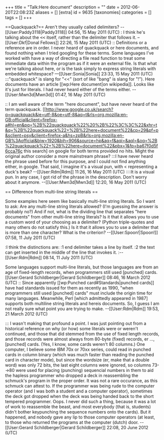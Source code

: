 +++
title = "Talk:Here document"
description = ""
date = 2012-06-20T22:08:23Z
aliases = []
[extra]
id = 9635
[taxonomies]
categories = []
tags = []
+++

==Quackquack?==
Aren't they usually called delimiters? --[[User:Paddy3118|Paddy3118]] 04:56, 15 May 2011 (UTC)
: I think he's talking about the <tt>&lt;&lt;</tt> itself, rather than the delimiter that follows it. –[[User:Dkf|Donal Fellows]] 22:26, 15 May 2011 (UTC)
:: Definitions or a reference are in order.  I never heard of quackquack or here documents, and found nothing when I tried googling for these terms.  Some languages I've worked with have a way of directing a file read function to treat some immediate data within the program as if it were an external file.  Is that what we're talking about here, or is the task simply to express string literals with embedded whitespace? &mdash;[[User:Sonia|Sonia]] 23:33, 15 May 2011 (UTC)
:::"quackquack" is slang for "<<" (sort of like "bang" is slang for "!"). Here documents have an article [[wp:Here document|on wikipedia]]. Looks like it's just for literals. I had never heard either of the terms either. --[[User:Mwn3d|Mwn3d]] 01:47, 16 May 2011 (UTC)

:: I am well aware of the term "here document", but have never heard of the term quackquack. [[http://www.google.co.uk/search?q=quackquack&ie=utf-8&oe=utf-8&aq=t&rls=org.mozilla:en-GB:official&client=firefox-a#hl=en&pq=%2B%22quackquack%22%20%2B%22%3C%3C%22&xhr=t&q=%2B%22quackquack%22+%2B%22here+document%22&cp=29&pf=p&sclient=psy&client=firefox-a&hs=zpB&rls=org.mozilla:en-GB%3Aofficial&biw=1920&bih=906&source=hp&aq=f&aqi=&aql=&oq=%2B%22quackquack%22+%2B%22here+document%22&pbx=1&fp=ba67f0d5f6cca76c this search] on google for both terms provided no hits. Might the original author consider a more mainstream phrase?
:::I have never heard the phrase used before for this purpose, and I could not find anything either, in google.  That said, I imagine it's a visual pun, with &lt; representing a duck's beak? --[[User:Rdm|Rdm]] 11:26, 16 May 2011 (UTC)
::::It is a visual pun. In any case, I got rid of the phrase in the description. Don't worry about it anymore. --[[User:Mwn3d|Mwn3d]] 12:20, 16 May 2011 (UTC)

== Difference from multi-line string literals ==

Some examples here seem like basically multi-line string literals. So I want to ask: Are any multi-line string literals allowed? (I'm guessing the answer is probably no?) And if not, what is the dividing line that separates "here documents" from other multi-line string literals? Is it that it allows you to use a custom word of your choosing as a delimiter? (Python triple-quotes and many others do not satisfy this.) Is it that it allows you to use a delimiter that is more than one character? What is the criterion? --[[User:Spoon!|Spoon!]] 07:58, 11 July 2011 (UTC)

:I think the distinctions are:
:1  end delimiter takes a line by itself.
:2  the text can get inserted in the middle of the line that invokes it.
:--[[User:Rdm|Rdm]] 08:14, 11 July 2011 (UTC)

Some languages support multi-line literals, but those languages are from an age of fixed-length records, when programmers still used [punched] cards. [[User:Gerard Schildberger|Gerard Schildberger]] 08:46, 16 March 2012 (UTC)
:: Since apparently [[wp:Punched card#Standards|punched cards]] have had standards issued for them as recently as 1990, "when programmers still used [punched] cards" must include the origin time for many languages.  Meanwhile, Perl [which admittedly appeared in 1987] supports both multiline string literals and hereis documents.  So, I guess I am not really sure what point you are trying to make.  --[[User:Rdm|Rdm]] 19:53, 21 March 2012 (UTC)

::: I wasn't making that profound a point.  I was just pointing out from a historical reference on why (or how) some literals were or weren't continued, and those that did stemmed from the use of fixed length records, and those records were almost always from 80-byte (fixed) records, er ..., [punched] cards.   (Yes, I know, some cards weren't 80 columns.)  One computer, I believe some IBM 70x or 70xx series, could read in punched cards in column binary (which was much faster than reading the punched card in character mode), but since the wordsize (er, make that a double word) was only 72 bits, the last eight columns were ignored, so columns 73-->80 were used for placing (punching) sequencial numbers in them to aid the hapless programmer who dropped a deck in reassembling the schmuck's program in the proper order.  It was not a rare occurance, as this schmuck can attest to.  If the programmer was being rude to the computer operator (and I was both a student and a computer operator), sometimes the deck got dropped when the deck was being handed back to the short tempered programmer.  Oops.  I never did such a thing, because it was a lot of work to reassemble the beast, and most everybody (that is, students) didn't bother keypunching the sequence numbers onto the cards). But it happened, and nobody gave any lip to those computer operators (at least, to those who returned the programs at the computer (dutch) door. -- [[User:Gerard Schildberger|Gerard Schildberger]] 22:08, 20 June 2012 (UTC)
